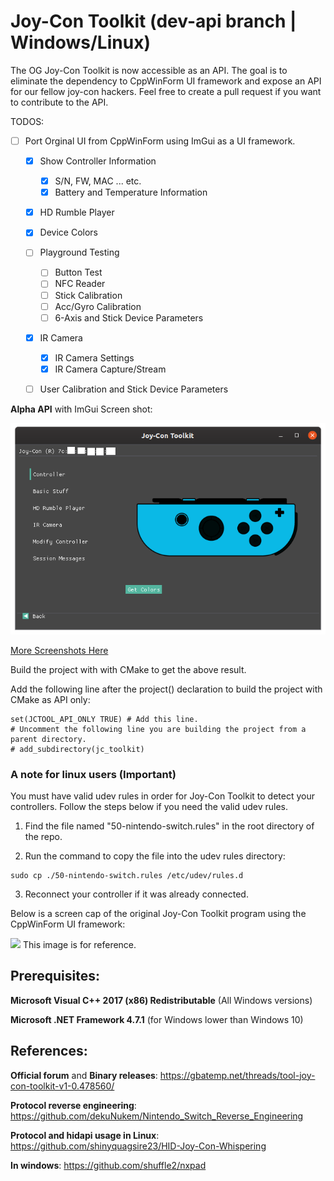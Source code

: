 # Joy-Con Toolkit (dev-api branch | Windows/Linux)
The OG Joy-Con Toolkit is now accessible as an API.
The goal is to eliminate the dependency to CppWinForm UI framework and expose an API for our fellow joy-con hackers. Feel free to create a pull request if you want to contribute to the API.

TODOS:
- [ ] Port Orginal UI from CppWinForm using ImGui as a UI framework.

  - [x] Show Controller Information
    - [x] S/N, FW, MAC ... etc.
    - [x] Battery and Temperature Information
    
  - [x] HD Rumble Player
  
  - [X] Device Colors

  - [ ] Playground Testing
    - [ ] Button Test
    - [ ] NFC Reader
    - [ ] Stick Calibration
    - [ ] Acc/Gyro Calibration
    - [ ] 6-Axis and Stick Device Parameters
    
  - [x] IR Camera
    - [x] IR Camera Settings
    - [x] IR Camera Capture/Stream
    
  - [ ] User Calibration and Stick Device Parameters

**Alpha API** with ImGui Screen shot:

![](./screenshots/jctoolkit_4.png)

[More Screenshots Here](./screenshots/screenshots.md)

Build the project with with CMake to get the above result.

Add the following line after the project() declaration to build the project with CMake as API only:
```
set(JCTOOL_API_ONLY TRUE) # Add this line.
# Uncomment the following line you are building the project from a parent directory.
# add_subdirectory(jc_toolkit)
```
### A note for linux users (Important)

You must have valid udev rules in order for Joy-Con Toolkit to detect your controllers.
Follow the steps below if you need the valid udev rules.

1. Find the file named "50-nintendo-switch.rules" in the root directory of the repo.

2. Run the command to copy the file into the udev rules directory:
```
sudo cp ./50-nintendo-switch.rules /etc/udev/rules.d
```
3. Reconnect your controller if it was already connected.

Below is a screen cap of the original Joy-Con Toolkit program using the CppWinForm UI framework:

![](http://ctcaer.com/wii/jc6.png)
This image is for reference.

## Prerequisites:

**Microsoft Visual C++ 2017 (x86) Redistributable** (All Windows versions)

**Microsoft .NET Framework 4.7.1** (for Windows lower than Windows 10)

## References:

**Official forum** and **Binary releases**: https://gbatemp.net/threads/tool-joy-con-toolkit-v1-0.478560/

**Protocol reverse engineering**: https://github.com/dekuNukem/Nintendo_Switch_Reverse_Engineering

**Protocol and hidapi usage in Linux**: https://github.com/shinyquagsire23/HID-Joy-Con-Whispering

**In windows**: https://github.com/shuffle2/nxpad
